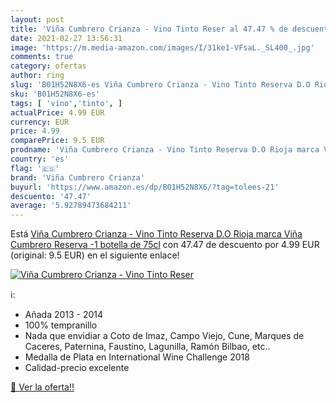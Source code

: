 ```yaml
---
layout: post
title: 'Viña Cumbrero Crianza - Vino Tinto Reser al 47.47 % de descuento'
date: 2021-02-27 13:56:31
image: 'https://m.media-amazon.com/images/I/31ke1-VFsaL._SL400_.jpg'
comments: true
category: ofertas
author: ring
slug: 'B01H52N8X6-es Viña Cumbrero Crianza - Vino Tinto Reserva D.O Rioja marca...'
sku: 'B01H52N8X6-es'
tags: [ 'vino','tinto', ]
actualPrice: 4.99 EUR
currency: EUR
price: 4.99
comparePrice: 9.5 EUR
prodname: 'Viña Cumbrero Crianza - Vino Tinto Reserva D.O Rioja marca Viña Cumbrero Reserva -1 botella de 75cl'
country: 'es'
flag: '🇪🇸'
brand: 'Viña Cumbrero Crianza'
buyurl: 'https://www.amazon.es/dp/B01H52N8X6/?tag=tolees-21'
descuento: '47.47'
average: '5.92789473684211'
---
```


Está [Viña Cumbrero Crianza - Vino Tinto Reserva D.O Rioja marca Viña Cumbrero Reserva -1 botella de 75cl](https://www.amazon.es/dp/B01H52N8X6/?tag=tolees-21) con 47.47 de descuento por 4.99 EUR (original: 9.5 EUR) en el siguiente enlace!

[![Viña Cumbrero Crianza - Vino Tinto Reser](https://m.media-amazon.com/images/I/31ke1-VFsaL._SL400_.jpg)](https://www.amazon.es/dp/B01H52N8X6/?tag=tolees-21)

ℹ️:

- Añada 2013 - 2014
- 100% tempranillo
- Nada que envidiar a Coto de Imaz, Campo Viejo, Cune, Marques de Caceres, Paternina, Faustino, Lagunilla, Ramón Bilbao, etc..
- Medalla de Plata en International Wine Challenge 2018
- Calidad-precio excelente

[🛒 Ver la oferta!!](https://www.amazon.es/dp/B01H52N8X6/?tag=tolees-21)
